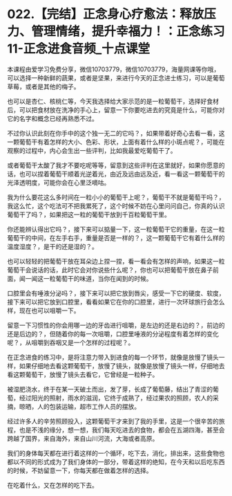# 022.【完结】正念身心疗愈法：释放压力、管理情绪，提升幸福力！：正念练习11-正念进食音频_十点课堂

本课程由爱学习免费分享，微信10703779，微信10703779，海量网课等你哦，可以选择一种新鲜的蔬果，或者是坚果，来进行今天的正念进士练习，可以是葡萄草莓，或者是其他的梅子。

也可以是杏仁、核桃仁等，今天我选择给大家示范的是一粒葡萄干，选择好食材后，可以把食材放在洗净的手心上，留意一下你要吃进去的究竟是什么，可能你对它的名字和概念已经再熟悉不过。

不过你认识此刻在你手中的这个独一无二的它吗？，如果带着好奇心去看一看，这一颗葡萄干有着怎样的大小、色彩、形状，上面有着什么样的小斑点呢？，可能在观察的过程中，内心会生出一些评判，比如我最爱吃葡萄干了。

或者葡萄干太酸了我才不要吃呢等等，留意到这些评判在这里就好，如果你愿意的话，也可以捏着葡萄干顺着光逆着光，由近及远由远及近，看一看这一颗葡萄干的光泽透明度，可能你会在心里泛嘀咕。

我为什么要花这么多时间在一粒小小的葡萄干上呢？，葡萄干不就是葡萄干吗？，我这么忙，这个吃法可不把我累死了，这个时候不妨在心里问问自己，你真的认识葡萄干了吗？，如果把这一粒的葡萄干放到千百粒葡萄干里。

你还能辨认得出它吗？，接下来可以掂量一下，这一粒葡萄干它的重量，在这一粒葡萄干的中间，在左手右手，重量是否是一样的？，这一颗葡萄干它有着什么样的温度湿度？，是干的还是湿的？。

也可以轻轻的把葡萄干放在耳朵边上捏一捏，看一看会有怎样的声响，如果这一粒葡萄干会说话的话，此时它会对你说些什么呢？，你也可以把葡萄干放在鼻子前面，闻一闻这一粒葡萄干的味道，当你在闻到的时候。

口腔里会有唾液分泌吗？，接下来可以把它放到唇尖，感受一下它的硬度、软度，接下来可以把它放到口腔里，看看如果它在你的口腔里，进行一次环球旅行会怎么样，现在也可以咀嚼一下。

留意一下习惯性的你会用哪一边的牙齿进行咀嚼，是左边的还是右边的？，前边的还是后边的？，但随着你的每一次咀嚼，口腔里唾液的分泌程度有着怎样的变化呢？，从咀嚼到吞咽又是一个怎样的过程呢？。

在正念进食的练习中，是将注意力带入到进食的每一个环节，就像是放慢了镜头一样，如果仔细地去看这颗葡萄干，放慢了镜头，就像是放慢了镜头一样，仔细地去看这颗葡萄干，放慢了镜头去看它，它曾经是一粒种子。

被湿肥浇水，终于在某一天破土而出，发了芽，长成了葡萄藤，结出了青涩的葡萄，经过阳光的照射，雨水的滋润，它终于成熟了，经过果农的照顾，农人的采摘，晾晒，人的包装运输，超市工作人员的摆放。

经过许多人的辛劳照顾投入，这颗葡萄干才来到了我的手里，这是一个很辛苦的旅程，也是不浅的缘分，想一想，我们每天吃进去的食物，都会在五湖四海，甚至会跨越了国界，来自海外，来自山川河流，大海或者高原。

我们的身体每天都在进行着这样的一个循环，吃下去，消化，排出来，这些食物也都以不同的形式成为了我们身体的一部分，带着这样的绝知，在今天和以后吃东西的时候，不妨留意一下，你每天都在做着怎样的选择。

在吃着什么，又在怎样的吃下去。
